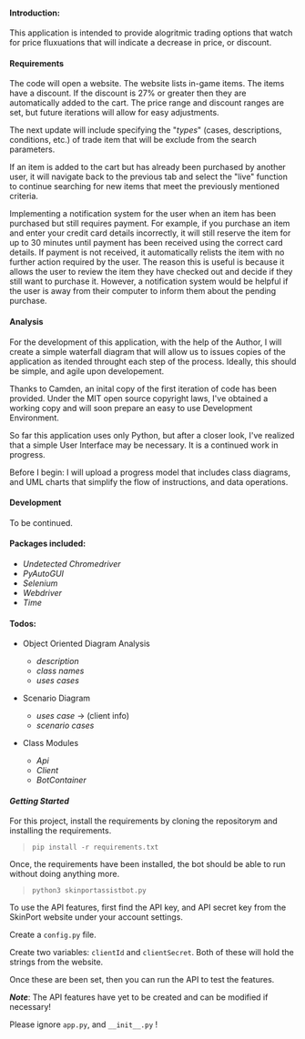 

#### Introduction:

This application is intended to provide alogritmic trading options that watch for price fluxuations that will indicate a decrease in price, or discount.

#### Requirements
The code will open a website. The website lists in-game items. The items have a discount. If the discount is 27% or greater then they are automatically added to the cart. The price range and discount ranges are set, but future iterations will allow for easy adjustments. 

The next update will include specifying the "*types*" (cases, descriptions, conditions, etc.) of trade item that will be exclude from the search parameters. 

If an item is added to the cart but has already been purchased by another user, it will navigate back to the previous tab and select the "live" function to continue searching for new items that meet the previously mentioned criteria.

Implementing a notification system for the user when an item has been purchased but still requires payment. For example, if you purchase an item and enter your credit card details incorrectly, it will still reserve the item for up to 30 minutes until payment has been received using the correct card details. If payment is not received, it automatically relists the item with no further action required by the user. The reason this is useful is because it allows the user to review the item they have checked out and decide if they still want to purchase it. However, a notification system would be helpful if the user is away from their computer to inform them about the pending purchase.

#### Analysis

For the development of this application, with the help of the Author, I will create a simple waterfall diagram that will allow us to issues copies of the application as itended throught each step of the process. Ideally, this should be simple, and agile upon developement.

Thanks to Camden, an inital copy of the first iteration of code has been provided. Under the MIT open source copyright laws, I've obtained a working copy and will soon prepare an easy to use Development Environment. 

So far this application uses only Python, but after a closer look, I've realized that a simple User Interface may be necessary. It is a continued work in progress. 

Before I begin: I will upload a progress model that includes class diagrams, and UML charts that simplify the flow of instructions, and data operations. 

#### Development

To be continued.

#### Packages included:

- *Undetected Chromedriver*
- *PyAutoGUI*
- *Selenium*
- *Webdriver*
- *Time*

#### Todos:

- Object Oriented Diagram Analysis
    - *description*
    - *class names*
    - *uses cases*

- Scenario Diagram
    - *uses case* $\rightarrow$ (client info)
    - *scenario cases*

- Class Modules
    - *Api*
    - *Client*
    - *BotContainer*



#### *Getting Started*

For this project, install the requirements by cloning the repositorym and installing the requirements.

> ```pip install -r requirements.txt```

Once, the requirements have been installed, the bot should be able to run without doing anything more. 

> ```python3 skinportassistbot.py```

To use the API features, first find the API key, and API secret key from the SkinPort website under your account settings. 

Create a ```config.py``` file. 

Create two variables: ```clientId``` and ```clientSecret```. Both of these will hold the strings from the website. 

Once these are been set, then you can run the API to test the features. 

***Note***: The API features have yet to be created and can be modified if necessary!

Please ignore ```app.py```, and ```__init__.py``` !
